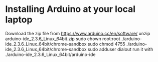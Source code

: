 # Installing Arduino at your local laptop

Download the zip file from https://www.arduino.cc/en/software/
unzip arduino-ide_2.3.6_Linux_64bit.zip
sudo chown root:root ./arduino-ide_2.3.6_Linux_64bit/chrome-sandbox
sudo chmod 4755 ./arduino-ide_2.3.6_Linux_64bit/chrome-sandbox
sudo adduser <YOURUSER> dialout
run it with ./arduino-ide_2.3.6_Linux_64bit/arduino-ide
